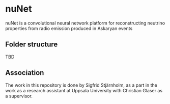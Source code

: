 # nuNet

nuNet is a convolutional neural network platform for reconstructing neutrino properties from radio emission produced in Askaryan events

## Folder structure

TBD

## Association

The work in this repository is done by Sigfrid Stjärnholm, as a part in the work as a research assistant at Uppsala University with Christian Glaser as a supervisor.
